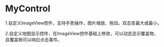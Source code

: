 # MyControl
1.自定义ImageView控件，支持手势操作，图片缩放、拖动。双击变最大或最小。

2.自定义地图显示控件，在ImageView控件基础上修改，可以动态显示覆盖物，且覆盖物可以响应点击事件。
